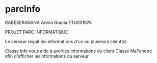 # parcInfo
RABESERANANA Arena Gracia
ETU001976

PROJET PARC INFORMATIQUE

Le serveur reçoit les informations d'un ou plusieurs client(s)

Classe Info nous aide à avoirles informations du client 
Classe MaFenetre afin d'afficher lesinformations du serveur

